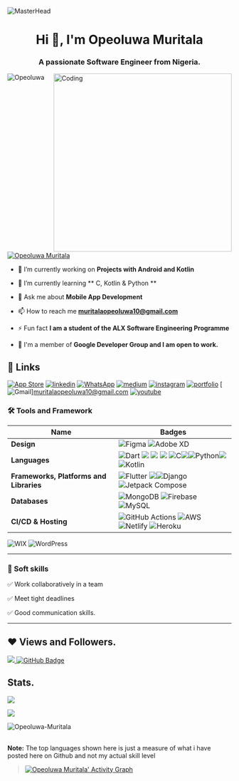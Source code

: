  ![MasterHead](https://blog.bit.ai/wp-content/uploads/2018/09/How-to-Embed-GitHub-Gists-in-Your-Documents-Blog-Banner.png)
<h1 align="center">Hi 👋, I'm Opeoluwa Muritala </h1>
<h3 align="center">A passionate Software Engineer from Nigeria. </h3>
<img align= "right" alt="Coding" width="400" src="https://cdn.dribbble.com/users/1162077/screenshots/3848914/media/320984a9ca58b3c73274c9259ecf6de8.gif">

<p align="left"> <img src="https://komarev.com/ghpvc/?username=Opeoluwa-Muritala&label=Profile%20views&color=0e75b6&style=flat" alt="Opeoluwa" /> </p>

<p align="left"> <a href="https://twitter.com/MuritalaOpeolu1" target="blank"><img src="https://img.shields.io/twitter/follow/MuritalaOpeolu1?logo=twitter&style=for-the-badge" alt="Opeoluwa Muritala" /></a> </p>

- 🔭 I’m currently working on **Projects with Android and Kotlin**

- 🌱 I’m currently learning ** C, Kotlin & Python **

- 💬 Ask me about **Mobile App Development**

- 📫 How to reach me **muritalaopeoluwa10@gmail.com**

- ⚡ Fun fact **I am a student of the ALX Software Engineering Programme**

- 🔭 I'm a member of **Google Developer Group and I am open to work.**
 
 ## 🔗 Links
[![App Store](https://img.shields.io/badge/App_Store-0D96F6?style=for-the-badge&logo=app-store&logoColor=white)](https://developers.google.com/profile/u/104275281261598464663/dashboard)
[![linkedin](https://img.shields.io/badge/linkedin-0A66C2?style=for-the-badge&logo=linkedin&logoColor=white)](https://www.linkedin.com/in/https://www.linkedin.com/in/muritala-opeoluwa-294a84227/)
[![WhatsApp](https://img.shields.io/badge/WhatsApp-25D366?style=for-the-badge&logo=whatsapp&logoColor=white)](https://wa.link/5646pz)
[![medium](https://img.shields.io/badge/medium-fff?style=for-the-badge&logo=medium&logoColor=black)](https://medium.com/@Muritalaopeoluwa)
[![instagram](https://img.shields.io/badge/instagram-1DA1F2?style=for-the-badge&logo=instagram&logoColor=white)](https://www.instagram.com/joel.4God)
[![portfolio](https://img.shields.io/badge/my_portfolio-000?style=for-the-badge&logo=ko-fi&logoColor=white)](https://mojmuritalaopeoluw.wixsite.com/muritalaopeoluwajoel)
[![Gmail](https://img.shields.io/badge/Gmail-muritalaopeoluwa10%40gmail.com%20-blue)]muritalaopeoluwa10@gmail.com
[![youtube](https://img.shields.io/badge/youtube-ff0000?style=for-the-badge&logo=youtube&logoColor=white)](https://www.youtube.com/channel/UCFG6ffuLTjkByo2rHHPgzoQ)

### 🛠 Tools and Framework

Name | Badges
--- | --- 
**Design**  |  ![Figma](https://img.shields.io/badge/figma-%23F24E1E.svg?style=for-the-badge&logo=figma&logoColor=white) ![Adobe XD](https://img.shields.io/badge/Adobe%20XD-470137?style=for-the-badge&logo=Adobe%20XD&logoColor=#FF61F6)
**Languages**  |  ![Dart](https://img.shields.io/badge/dart-%230175C2.svg?style=for-the-badge&logo=dart&logoColor=white) <img src="https://img.shields.io/badge/JavaScript-323330?style=for-the-badge&logo=javascript&logoColor=F7DF1E" /> <img src="https://img.shields.io/badge/CSS3-1572B6?style=for-the-badge&logo=css3&logoColor=white" /> <img src="https://img.shields.io/badge/HTML5-E34F26?style=for-the-badge&logo=html5&logoColor=white" /> ![C](https://img.shields.io/badge/c-%2300599C.svg?style=for-the-badge&logo=c&logoColor=white)<img src="https://img.shields.io/badge/c-%2300599C.svg?style=for-the-badge&logo=c&logoColor=white" />![Python](<img alt="Custom badge" src="https://img.shields.io/endpoint?color=White&label=Python&logo=Python&logoColor=White">)<img src="https://img.shields.io/endpoint?color=White&label=Python&logo=Python&logoColor=White" />![Kotlin](<img alt="Custom badge" src="https://img.shields.io/endpoint?color=black&label=Kotlin&logo=Kotlin&logoColor=White">)
**Frameworks, Platforms and Libraries** | ![Flutter](https://img.shields.io/badge/Flutter-%2302569B.svg?style=for-the-badge&logo=Flutter&logoColor=white) <img src="https://img.shields.io/badge/Bootstrap-563D7C?style=for-the-badge&logo=bootstrap&logoColor=white" />![Django](<img alt="Custom badge" src="https://img.shields.io/endpoint?color=black&label=Django&logo=Django&logoColor=White">)![Jetpack Compose](https://img.shields.io/endpoint?color=black&label=Jetpack%20Compose&logo=Jetpack%20Compose&logoColor=White)
**Databases**  | ![MongoDB](https://img.shields.io/badge/MongoDB-%234ea94b.svg?style=for-the-badge&logo=mongodb&logoColor=white) ![Firebase](https://img.shields.io/badge/firebase-%23039BE5.svg?style=for-the-badge&logo=firebase) ![MySQL](https://img.shields.io/badge/mysql-%2300f.svg?style=for-the-badge&logo=mysql&logoColor=white)
**CI/CD & Hosting**   | ![GitHub Actions](https://img.shields.io/badge/github%20actions-%232671E5.svg?style=for-the-badge&logo=githubactions&logoColor=white) ![AWS](https://img.shields.io/badge/AWS-%23FF9900.svg?style=for-the-badge&logo=amazon-aws&logoColor=white) ![Netlify](https://img.shields.io/badge/netlify-%23000000.svg?style=for-the-badge&logo=netlify&logoColor=#00C7B7) ![Heroku](https://img.shields.io/badge/heroku-%23430098.svg?style=for-the-badge&logo=heroku&logoColor=white)
![WIX](https://img.shields.io/endpoint?color=black&label=Wix&logo=Wix&logoColor=White) ![WordPress](https://img.shields.io/endpoint?color=black&label=WordPress&logo=wordpress&logoColor=White)
</p> 

<hr>

### 👔 Soft skills

✅ Work collaboratively in a team

✅ Meet tight deadlines

✅ Good communication skills.

<hr>

## ❤ Views and Followers.

<a href="https://github.com/Tolulope05/github-profile-views-counter">
    <img src="https://komarev.com/ghpvc/?username=Tolulope05">
</a>
<a href="https://github.com/Opeoluwa-Muritala?tab=followers"><img src="https://img.shields.io/github/followers/Opeoluwa-Muritala?label=Followers&style=social" alt="GitHub Badge"></a>


 <br>
 
 
 ## Stats.
 <p><img align="center" src="https://github-readme-stats.vercel.app/api/top-langs/?username=Opeoluwa-Muritala&layout=compact&theme=dark&hide_border=false" /></p>
<p><img align="center" src="https://github-readme-stats.vercel.app/api?username=Opeoluwa-Muritala&show_icons=true&include_all_commits=true&count_private=true&layout=compact&theme=dark&hide_border=false&border_radius=2&hide=contribs's github stats" /></p>

<p><img align="center" src="https://github-readme-streak-stats.herokuapp.com/?user=Opeoluwa-Muritala&theme=dark" alt="Opeoluwa-Muritala" /></p>
<br/>
 <b>Note:</b> The top languages shown here is just a measure of what i have posted here on Github and not my actual skill level


> <a href="https://github.com/Opeoluwa-Muritala/github-readme-activity-graph"><img alt="Opeoluwa Muritala' Activity Graph" src="https://activity-graph.herokuapp.com/graph?username=Opeoluwa-Muritala&bg_color=0D1117&color=5BCDEC&line=5BCDEC&point=FFFFFF&hide_border=true" /></a>

<br/>


<!---
Opeoluwa-Muritala/Opeoluwa-Muritala is a ✨ special ✨ repository because its `README.md` (this file) appears on your GitHub profile.
You can click the Preview link to take a look at your changes.
--->
